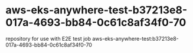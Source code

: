 # aws-eks-anywhere-test-b37213e8-017a-4693-bb84-0c61c8af34f0-70
repository for use with E2E test job aws-eks-anywhere-test:b37213e8-017a-4693-bb84-0c61c8af34f0-70
